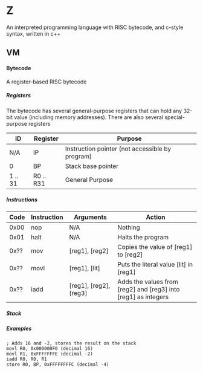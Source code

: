 # Z
An interpreted programming language with RISC bytecode, and c-style syntax, written in c++

## VM
#### Bytecode
A register-based RISC bytecode

##### Registers
The bytecode has several general-purpose registers that can hold any 32-bit value (including memory addresses).
There are also several special-purpose registers

ID      | Register      | Purpose
---     | ---           | ---
N/A     | IP            | Instruction pointer (not accessible by program)
0       | BP            | Stack base pointer
1 .. 31 | R0 .. R31     | General Purpose


##### Instructions

Code    | Instruction   | Arguments                 | Action
---     | ---           | ---                       | ---
0x00    | nop           | N/A                       | Nothing
0x01    | halt          | N/A                       | Halts the program
0x??    | mov           | [reg1], [reg2]            | Copies the value of [reg1] to [reg2]
0x??    | movl          | [reg1], [lit]             | Puts the literal value [lit] in [reg1]
0x??    | iadd          | [reg1], [reg2], [reg3]    | Adds the values from [reg2] and [reg3] into [reg1] as integers


##### Stack

##### Examples
```
; Adds 16 and -2, stores the result on the stack
movl R0, 0x000000F0 (decimal 16)
movl R1, 0xFFFFFFFE (decimal -2)
iadd R0, R0, R1
store R0, BP, 0xFFFFFFFFC (decimal -4)
```